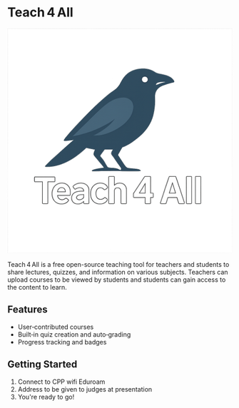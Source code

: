 # Teach 4 All

![Teach 4 All Logo](crow-white.png)

Teach 4 All is a free open-source teaching tool for teachers and students to share lectures,
quizzes, and information on various subjects. Teachers can upload courses to be viewed by 
students and students can gain access to the content to learn.
## Features

- User‑contributed courses  
- Built‑in quiz creation and auto‑grading  
- Progress tracking and badges

## Getting Started

1. Connect to CPP wifi Eduroam
2. Address to be given to judges at presentation
3. You're ready to go!
